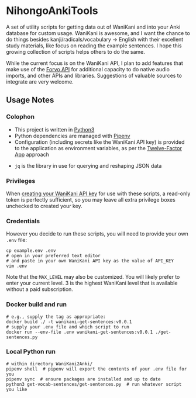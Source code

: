 # NihongoAnkiTools
A set of utility scripts for getting data out of WaniKani and into your Anki database for custom usage. WaniKani is awesome, and I want the chance to do things besides kanji/radicals/vocabulary -> English with their excellent study materials, like focus on reading the example sentences. I hope this growing collection of scripts helps others to do the same.

While the current focus is on the WaniKani API, I plan to add features that make use of the [Forvo API](https://forvo.com) for additional capacity to do native audio imports, and other APIs and libraries. Suggestions of valuable sources to integrate are very welcome.

## Usage Notes

### Colophon
- This project is written in [Python3](https://www.python.org/downloads/)
- Python dependencies are managed with [Pipenv](https://pipenv.pypa.io/en/latest/)
- Configuration (including secrets like the WaniKani API key) is provided to the application as environment variables, as per the [Twelve-Factor App](https://12factor.net) approach
* `jq` is the library in use for querying and reshaping JSON data

### Privileges
When [creating your WaniKani API key](https://www.wanikani.com/settings/personal_access_tokens) for use with these scripts, a read-only token is perfectly sufficient, so you may leave all extra privilege boxes unchecked to created your key.

### Credentials
However you decide to run these scripts, you will need to provide your own `.env` file:

```
cp example.env .env
# open in your preferred text editor 
# and paste in your own WaniKani API key as the value of API_KEY
vim .env
```

Note that the `MAX_LEVEL` may also be customized. You will likely prefer to enter your current level. 3 is the highest WaniKani level that is available without a paid subscription.

### Docker build and run

```
# e.g., supply the tag as appropriate: 
docker build ./ -t wanikani-get-sentences:v0.0.1
# supply your .env file and which script to run
docker run --env-file .env wanikani-get-sentences:v0.0.1 ./get-sentences.py
```

### Local Python run

```
# within directory WaniKani2Anki/
pipenv shell  # pipenv will export the contents of your .env file for you
pipenv sync  # ensure packages are installed and up to date
python3 get-vocab-sentences/get-sentences.py  # run whatever script you like
```




